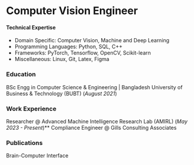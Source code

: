 # Computer Vision Engineer

#### Technical Expertise 
- Domain Specific: Computer Vision, Machine and Deep Learning
- Programming Languages: Python, SQL, C++
- Frameworks: PyTorch, Tensorflow, OpenCV, Scikit-learn
- Miscellaneous: Linux, Git, Latex, Figma

### Education
BSc Engg in Computer Science & Engineering | Bangladesh University of Business & Technology (BUBT) (_August 2021_)

### Work Experience
Researcher @ Advanced Machine Intelligence Research Lab (AMIRL) (_May 2023 - Present_)**
Compliance Engineer @ Gills Consulting Associates


### Publications
Brain-Computer Interface
